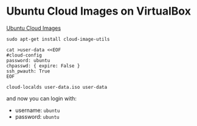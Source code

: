 # Ubuntu Cloud Images on VirtualBox

[Ubuntu Cloud Images](https://cloud-images.ubuntu.com/)

```shell
sudo apt-get install cloud-image-utils
```

```shell
cat >user-data <<EOF
#cloud-config
password: ubuntu
chpasswd: { expire: False }
ssh_pwauth: True
EOF
```

```shell
cloud-localds user-data.iso user-data
```

and now you can login with:

- username: `ubuntu`
- password: `ubuntu`
